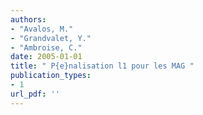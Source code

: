 ```yaml
---
authors: 
- "Avalos, M."
- "Grandvalet, Y."
- "Ambroise, C."
date: 2005-01-01
title: " P{e}nalisation l1 pour les MAG "
publication_types:
- 1
url_pdf: ''
---
```

